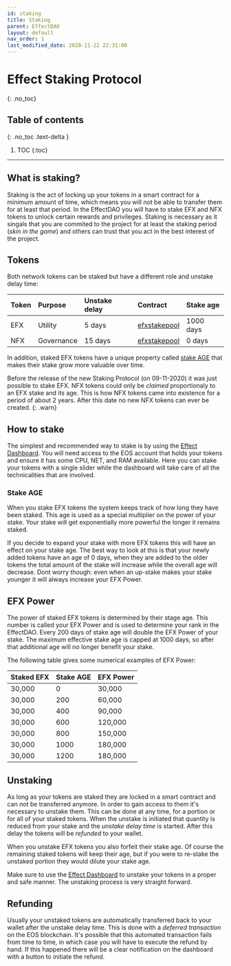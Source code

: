 ```yaml
---
id: staking
title: Staking
parent: EffectDAO
layout: default
nav_order: 1
last_modified_date: 2020-11-22 22:31:00
---
```


# Effect Staking Protocol
{: .no_toc}

## Table of contents
{: .no_toc .text-delta }

1. TOC
{:toc}

---

## What is staking?

Staking is the act of locking up your tokens in a smart contract for a minimum
amount of time, which means you will not be able to transfer them for at least
that period. In the EffectDAO you will have to stake EFX and NFX tokens to
unlock certain rewards and privileges. Staking is necessary as it singals that
you are commited to the project for at least the staking period (*skin in the
game*) and others can trust that you act in the best interest of the project.

## Tokens

Both network tokens can be staked but have a different role and unstake delay
time:

| Token | Purpose    | Unstake delay | Contract                                              | Stake age                                        |
|:------|:-----------|:--------------|:------------------------------------------------------|:-------------------------------------------------|
| EFX   | Utility    | 5 days        | [efxstakepool](https://bloks.io/account/efxstakepool) | <span class="label label-green">1000 days<span/> |
| NFX   | Governance | 15 days       | [efxstakepool](https://bloks.io/account/efxstakepool) | <span class="label label-yellow">0 days<span/>   |


In addition, staked EFX tokens have a unique property called [stake
AGE](#effect-power) that makes their stake grow more valuable over time.

Before the release of the new Staking Protocol (on 09-11-2020) it was just
possible to stake EFX. NFX tokens could only be *claimed* proportionaly to an EFX
stake and its age. This is how NFX tokens came into existence for a period of
about 2 years. After this date no new NFX tokens can ever be created.
{: .warn}

## How to stake

The simplest and recommended way to stake is by using the [Effect
Dashboard](https://dashboard.effect.ai/stake). You will need access to the EOS
account that holds your tokens and ensure it has some CPU, NET, and RAM
available. Here you can stake your tokens with a single slider while the
dashboard will take care of all the technicalities that are involved.

### Stake AGE

When you stake EFX tokens the system keeps track of how long they have been
staked. This age is used as a special multiplier on the power of your
stake. Your stake will get exponentially more powerful the longer it remains
staked.

If you decide to expand your stake with more EFX tokens this will have an effect
on your stake age. The best way to look at this is that your newly added tokens
have an age of 0 days, when they are added to the older tokens the total amount
of the stake will increase while the overall age will decrease. Dont worry
though: even when an up-stake makes your stake younger it will always increase
your EFX Power.

## EFX Power

The power of staked EFX tokens is determined by their stage age. This number is
called your EFX Power and is used to determine your rank in the
EffectDAO. Every 200 days of stake age will double the EFX Power of your
stake. The maximum effective stake age is capped at 1000 days, so after that
additional age will no longer benefit your stake.

The following table gives some numerical examples of EFX Power:

| Staked EFX | Stake AGE | EFX  Power |
|------------|-----------|--------------|
| 30,000     | 0         | 30,000       |
| 30,000     | 200       | 60,000       |
| 30,000     | 400       | 90,000       |
| 30,000     | 600       | 120,000      |
| 30,000     | 800       | 150,000      |
| 30,000     | 1000      | 180,000      |
| 30,000     | 1200      | 180,000      |

## Unstaking

As long as your tokens are staked they are locked in a smart contract and can
not be transferred anymore. In order to gain access to them it's necessary to unstake
them. This can be done at any time, for a portion or for all of your staked
tokens. When the unstake is initiated that quantity is reduced from your stake
and the *unstake delay time* is started. After this delay the tokens will be
*refunded* to your wallet.

When you unstake EFX tokens you also forfeit their stake age. Of course the
remaining staked tokens will keep their age, but if you were to re-stake the
unstaked portion they would dilute your stake age.

Make sure to use the [Effect Dashboard](https://dashboard.effect.ai/stake) to
unstake your tokens in a proper and safe manner. The unstaking process is very
straight forward.

## Refunding

Usually your unstaked tokens are automatically transferred back to your wallet
after the unstake delay time. This is done with a *deferred transaction* on the
EOS blockchain. It's possible that this automated transaction fails from time to
time, in which case you will have to execute the refund by hand. If this
happened there will be a clear notification on the dashboard with a button to
initiate the refund.

<!---
---

## Technical deep-dive

### Staking formulas
### Offline staking
### Caveats
-->